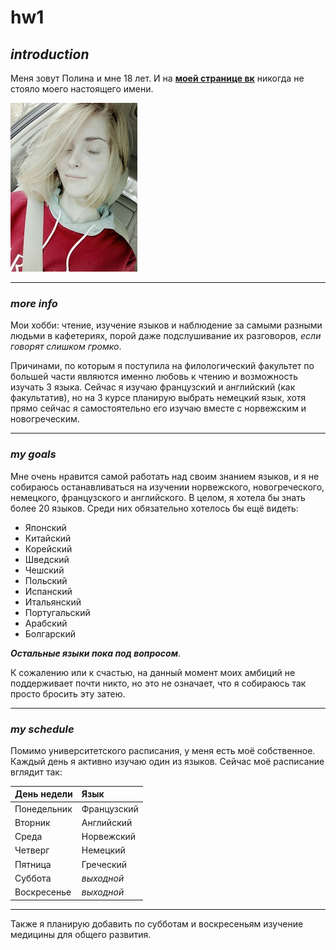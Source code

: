 # **hw1**
## *introduction*

Меня зовут Полина и мне 18 лет. И на [**моей странице вк**](https://vk.com/amberwr) никогда не стояло моего настоящего имени.

![](Me.jpg)

---

### *more info*

Мои хобби: чтение, изучение языков и наблюдение за самыми разными людьми в кафетериях, порой даже подслушивание их разговоров, *если говорят слишком громко*. 

Причинами, по которым я поступила на филологический факультет по большей части являются именно любовь к чтению и возможность изучать 3 языка. 
Сейчас я изучаю французский и английский (как факультатив), но на 3 курсе планирую выбрать немецкий язык, хотя прямо сейчас я самостоятельно его изучаю вместе с норвежским и новогреческим. 

---

### *my goals*

Мне очень нравится самой работать над своим знанием языков, и я не собираюсь останавливаться на изучении норвежского, новогреческого, немецкого, французского и английского. В целом, я хотела бы знать более 20 языков. Среди них обязательно хотелось бы ещё видеть:

* Японский
* Китайский
* Корейский
* Шведский
* Чешский
* Польский
* Испанский
* Итальянский
* Португальский
* Арабский
* Болгарский

***Остальные языки пока под вопросом***. 

К сожалению или к счастью, на данный момент моих амбиций не поддерживает почти никто, но это не означает, что я собираюсь так просто бросить эту затею.

---

### *my schedule*

Помимо университетского расписания, у меня есть моё собственное. Каждый день я активно изучаю один из языков. Сейчас моё расписание вглядит так:


|День недели| Язык|
|:----------|:----|
|Понедельник|Французский|
|Вторник|Английский|
|Среда|Норвежский|
|Четверг|Немецкий|
|Пятница|Греческий|
|Суббота|*выходной*|
|Воскресенье|*выходной*|

---

Также я планирую добавить по субботам и воскресеньям изучение медицины для общего развития. 

